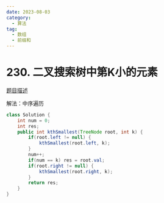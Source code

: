 ```yaml
---
date: 2023-08-03
category: 
  - 算法
tag: 
  - 数组
  - 前缀和
---
```


# 230. 二叉搜索树中第K小的元素

<Badge text="中等" type="warning" vertical="middle" />

[题目描述](https://leetcode.cn/problems/kth-smallest-element-in-a-bst/)


解法：中序遍历

```java
class Solution {
    int num = 0;
	int res;
	public int kthSmallest(TreeNode root, int k) {
		if(root.left != null) {
			kthSmallest(root.left, k);
		}
		num++;
		if(num == k) res = root.val;
		if(root.right != null) {
			kthSmallest(root.right, k);
		}
		return res;
    }
}
```